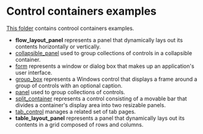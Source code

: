 # Control containers examples

[This folder](.) contains controol containers examples.

* **flow_layout_panel** represents a panel that dynamically lays out its contents horizontally or vertically.
* [collapsible_panel](collapsible_panel/README.md) used to group collections of controls in a collapsible container.
* [form](form/README.md) represents a window or dialog box that makes up an application's user interface.
* [group_box](group_box/README.md) represents a Windows control that displays a frame around a group of controls with an optional caption.
* [panel](panel/README.md) used to group collections of controls.
* [split_container](split_container/README.md) represents a control consisting of a movable bar that divides a container's display area into two resizable panels.
* [tab_control](tab_control/README.md) manages a related set of tab pages.
* **table_layout_panel** represents a panel that dynamically lays out its contents in a grid composed of rows and columns.
